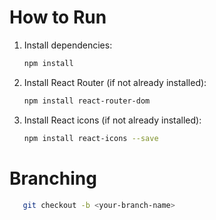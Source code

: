 # How to Run  


1. Install dependencies:
   ```bash 
   npm install
2. Install React Router (if not already installed):
    ```bash
    npm install react-router-dom
3. Install React icons (if not already installed):
   ```bash
   npm install react-icons --save
# Branching
   ```bash
      git checkout -b <your-branch-name>



 
